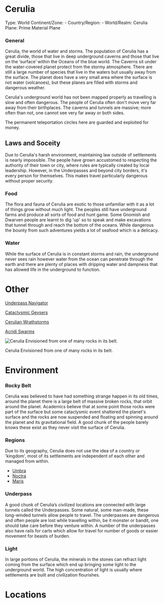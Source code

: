# Cerulia

Type: World
Continent/Zone: -
Country/Region: -
World/Realm: Cerulia
Plane: Prime Material Plane

### General

Cerulia, the world of water and storms. The population of Cerulia has a great divide, those that live in deep underground caverns and those that live on the ‘surface’ within the Oceans of the blue world. The Caverns sit under the water-covered planet protect from the stormy atmosphere.  There are still a large number of species that live in the waters but usually away from the surface. The planet does have a very small area where the surface is not water (volcanoes), but these planes are filled with storms and dangerous weather.

Cerulia's underground world has not been mapped properly as travelling is slow and often dangerous. The people of Cerulia often don't move very far away from their birthplaces. The caverns and tunnels are massive; more often than not, one cannot see very far away or both sides.

The permanent teleportation circles here are guarded and exploited for money.

## Laws and Soceity

Due to Cerulia's harsh environment, maintaining law outside of settlements is nearly impossible. The people have grown accustomed to respecting the authority of their town or city, where rules are typically created by local leadership. However, in the Underpasses and beyond city borders, it's every person for themselves. This makes travel particularly dangerous without proper security. 

### Food

The flora and fauna of Cerulia are exotic to those unfamiliar with it as a lot of things grow without much light. The peoples still have underground farms and produce all sorts of food and hunt game. Some Gnomish and Dwarven people are learnt to dig 'up' so to speak and make excavations that tunnel through and reach the bottom of the oceans. While dangerous the bounty from such adventures yields a lot of seafood which is a delicacy.

### Water

While the surface of Cerulia is in constant storms and rain, the underground never sees rain however water from the ocean can penetrate through the earth and there are plenty of places with dripping water and dampness that has allowed life in the underground to function.

# Other

[Underpass Navigator](Underpass%20Navigator%2018175a22781a800e921fcdcd1c11c561.md)

[Cataclysmic Geysers](Cataclysmic%20Geysers%2017875a22781a803094edf6b83bc9039d.md)

[Cerulian Wrathstorms](Cerulian%20Wrathstorms%2018e75a22781a805a9352f42099ba2836.md)

[Acridi Swarms](Acridi%20Swarms%2018e75a22781a804ab0c2fd63a3aa900a.md)

![Cerulia Envisioned from one of many rocks in its belt.](image%204.png)

Cerulia Envisioned from one of many rocks in its belt.

# Environment

### Rocky Belt

Cerulia was believed to have had something strange happen in its old times, around the planet there is a large belt of massive broken rocks, that orbit around the planet. Academics believe that at some point those rocks were part of the surface but some cataclysmic event shattered the planet's surface and the rocks are now suspended and floating and spinning  around the planet and its gravitational field. A good chunk of the people barely knows these exist as they never visit the surface of Cerulia.

### Regions

Due to its geography, Cerulia does not use the idea of a country or 'kingdom', most of its settlements are independent of each other and managed from within.

- [Umbra](Umbra%207f340c9a24ce450cb2d96e5fe3f424a1.md)
- [Noctra](Noctra%2018975a22781a80e292f9c3e10f83874b.md)
- [Maris](Maris%201fc75a22781a80f496b7d0d243b24575.md)

### Underpass

A good chunk of Cerulia’s civilized locations are connected with large tunnels called the Underpasses. Some natural, some man-made, these long-winded tunnels allow people to travel. The underpasses are dangerous and often people are lost while travelling within, be it monster or bandit, one should take care before they venture within. A number of the underpasses also have rails for carts which allow for travel for number of goods or easier movement for beasts of burden.

### Light

In large portions of Cerulia, the minerals in the stones can refract light coming from the surface which end up bringing some light to the underground world. The high concentration of light is usually where settlements are built and civilization flourishes.

# Locations